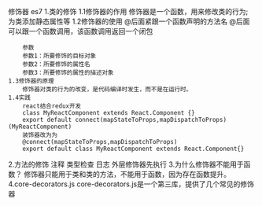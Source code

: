 修饰器 es7
1.类的修饰
    1.1修饰器的作用
        修饰器是一个函数，用来修改类的行为;
        为类添加静态属性等
    1.2修饰器的使用
        @后面紧跟一个函数声明的方法名
        @后面可以跟一个函数调用，该函数调用返回一个闭包

        参数
        参数1：所要修饰的目标对象
        参数2：所要修饰的属性名
        参数3：所要修饰的属性的描述对象
    1.3修饰器的原理
        修饰器对类的行为的改变，是代码编译时发生，而不是在运行时。
    1.4实践
        react结合redux开发
        class MyReactComponent extends React.Component {}
        export default connect(mapStateToProps,mapDispatchToProps)(MyReactComponent)
        装饰器改为为
        @connect(mapStateToProps,mapDispatchToProps)
        export default class MyReactComponent extends React.Component{}
2.方法的修饰
注释 类型检查 日志
外层修饰器先执行
3.为什么修饰器不能用于函数？
修饰器只能用于类和类的方法，不能用于函数，因为存在函数提升。
4.core-decorators.js
core-decorators.js是一个第三库，提供了几个常见的修饰器